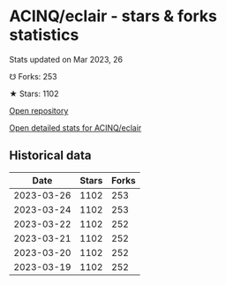 # ACINQ/eclair - stars & forks statistics

Stats updated on Mar 2023, 26

☋ Forks: 253

★ Stars: 1102

[Open repository](https://github.com/ACINQ/eclair)

[Open detailed stats for ACINQ/eclair](https://reviewgithub.com/rep/ACINQ/eclair)

## Historical data
| Date | Stars | Forks |
|------|-------|-------|
| 2023-03-26 | 1102 | 253 | 
| 2023-03-24 | 1102 | 253 | 
| 2023-03-22 | 1102 | 252 | 
| 2023-03-21 | 1102 | 252 | 
| 2023-03-20 | 1102 | 252 | 
| 2023-03-19 | 1102 | 252 | 

